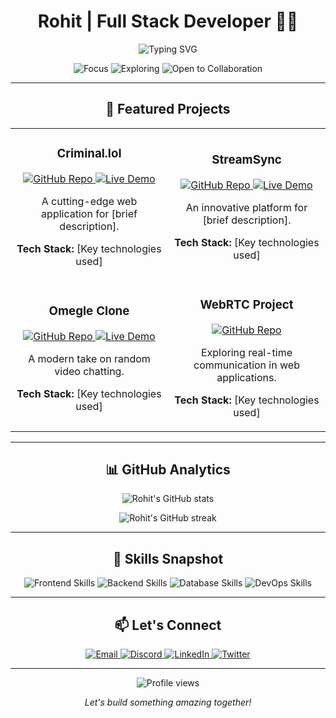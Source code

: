 <h1 align="center">Rohit | Full Stack Developer 👨‍💻</h1>

<p align="center">
  <img src="https://readme-typing-svg.herokuapp.com?font=Fira+Code&size=22&duration=3000&pause=1000&color=00FF00&center=true&vCenter=true&random=false&width=440&lines=Always+learning+new+things;Passionate+about+web+technologies;Building+innovative+solutions" alt="Typing SVG" />
</p>

<p align="center">
  <img src="https://img.shields.io/badge/Focus-Full%20Stack%20Development-brightgreen" alt="Focus" />
  <img src="https://img.shields.io/badge/Exploring-New%20Technologies-blue" alt="Exploring" />
  <img src="https://img.shields.io/badge/Open%20to-Collaboration-orange" alt="Open to Collaboration" />
</p>

---

<h2 align="center">🚀 Featured Projects</h2>

<table>
  <tr>
    <td align="center" width="50%">
      <h3>Criminal.lol</h3>
      <a href="https://github.com/rohitsx/criminal.lol">
        <img src="https://img.shields.io/badge/Repo-181717?style=for-the-badge&logo=github&logoColor=white" alt="GitHub Repo" />
      </a>
      <a href="https://criminal.lol/">
        <img src="https://img.shields.io/badge/Live%20Demo-00C7B7?style=for-the-badge&logo=netlify&logoColor=white" alt="Live Demo" />
      </a>
      <p>A cutting-edge web application for [brief description].</p>
      <p><strong>Tech Stack:</strong> [Key technologies used]</p>
    </td>
    <td align="center" width="50%">
      <h3>StreamSync</h3>
      <a href="https://github.com/rohitsx/streamSync">
        <img src="https://img.shields.io/badge/Repo-181717?style=for-the-badge&logo=github&logoColor=white" alt="GitHub Repo" />
      </a>
      <a href="https://stream-sync.devrohit.tech/">
        <img src="https://img.shields.io/badge/Live%20Demo-00C7B7?style=for-the-badge&logo=netlify&logoColor=white" alt="Live Demo" />
      </a>
      <p>An innovative platform for [brief description].</p>
      <p><strong>Tech Stack:</strong> [Key technologies used]</p>
    </td>
  </tr>
  <tr>
    <td align="center">
      <h3>Omegle Clone</h3>
      <a href="https://github.com/rohitsx/omegle-clone">
        <img src="https://img.shields.io/badge/Repo-181717?style=for-the-badge&logo=github&logoColor=white" alt="GitHub Repo" />
      </a>
      <a href="http://omegel-clone.devrohit.tech/">
        <img src="https://img.shields.io/badge/Live%20Demo-00C7B7?style=for-the-badge&logo=netlify&logoColor=white" alt="Live Demo" />
      </a>
      <p>A modern take on random video chatting.</p>
      <p><strong>Tech Stack:</strong> [Key technologies used]</p>
    </td>
    <td align="center">
      <h3>WebRTC Project</h3>
      <a href="https://github.com/rohitsx/webRTC">
        <img src="https://img.shields.io/badge/Repo-181717?style=for-the-badge&logo=github&logoColor=white" alt="GitHub Repo" />
      </a>
      <p>Exploring real-time communication in web applications.</p>
      <p><strong>Tech Stack:</strong> [Key technologies used]</p>
    </td>
  </tr>
</table>

---

<h2 align="center">📊 GitHub Analytics</h2>

<p align="center">
  <img src="https://github-readme-stats.vercel.app/api?username=rohitsx&show_icons=true&theme=radical" alt="Rohit's GitHub stats" />
</p>

<p align="center">
  <img src="https://github-readme-streak-stats.herokuapp.com/?user=rohitsx&theme=radical" alt="Rohit's GitHub streak" />
</p>

---

<h2 align="center">🌟 Skills Snapshot</h2>

<p align="center">
  <img src="https://img.shields.io/badge/Frontend-React%20%7C%20Vue%20%7C%20Angular-61DAFB?style=for-the-badge" alt="Frontend Skills" />
  <img src="https://img.shields.io/badge/Backend-Node.js%20%7C%20Express%20%7C%20Django-339933?style=for-the-badge" alt="Backend Skills" />
  <img src="https://img.shields.io/badge/Database-MongoDB%20%7C%20PostgreSQL%20%7C%20MySQL-4479A1?style=for-the-badge" alt="Database Skills" />
  <img src="https://img.shields.io/badge/DevOps-Docker%20%7C%20Kubernetes%20%7C%20CI/CD-2496ED?style=for-the-badge" alt="DevOps Skills" />
</p>

---

<h2 align="center">📫 Let's Connect</h2>

<p align="center">
  <a href="mailto:rohitbindw@gmail.com">
    <img src="https://img.shields.io/badge/Email-D14836?style=for-the-badge&logo=gmail&logoColor=white" alt="Email" />
  </a>
  <a href="https://discord.com/users/rohitsx">
    <img src="https://img.shields.io/badge/Discord-7289DA?style=for-the-badge&logo=discord&logoColor=white" alt="Discord" />
  </a>
  <a href="https://linkedin.com/in/yourusername">
    <img src="https://img.shields.io/badge/LinkedIn-0077B5?style=for-the-badge&logo=linkedin&logoColor=white" alt="LinkedIn" />
  </a>
  <a href="https://twitter.com/yourusername">
    <img src="https://img.shields.io/badge/Twitter-1DA1F2?style=for-the-badge&logo=twitter&logoColor=white" alt="Twitter" />
  </a>
</p>

---

<p align="center">
  <img src="https://komarev.com/ghpvc/?username=rohitsx&label=Profile%20views&color=0e75b6&style=flat" alt="Profile views" />
</p>

<p align="center">
  <i>Let's build something amazing together!</i>
</p>
